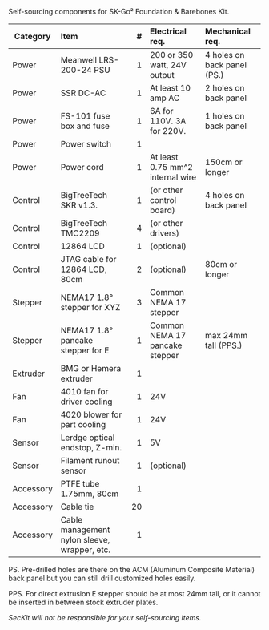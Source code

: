 Self-sourcing components for SK-Go² Foundation & Barebones Kit.

|Category  |Item                                        | #|Electrical req.                  |Mechanical req.          |
|----------|:-------------------------------------------|-:|:--------------------------------|:------------------------|
|Power     |Meanwell LRS-200-24 PSU                     | 1|200 or 350 watt, 24V output      |4 holes on back panel (PS.)|
|Power     |SSR DC-AC                                   | 1|At least 10 amp AC               |2 holes on back panel    |
|Power     |FS-101 fuse box and fuse                    | 1|6A for 110V. 3A for 220V.        |1 holes on back panel    |
|Power     |Power switch                                | 1|                                 |                         |
|Power     |Power cord                                  | 1|At least 0.75 mm^2 internal wire |150cm or longer          |
|Control   |BigTreeTech SKR v1.3.                       | 1|(or other control board)         |4 holes on back panel    |
|Control   |BigTreeTech TMC2209                         | 4|(or other drivers)               |                         |
|Control   |12864 LCD                                   | 1|(optional)                       |                         |
|Control   |JTAG cable for 12864 LCD, 80cm              | 2|(optional)                       |80cm or longer           |
|Stepper   |NEMA17 1.8° stepper for XYZ                 | 3|Common NEMA 17 stepper           |                         |
|Stepper   |NEMA17 1.8° pancake stepper for E           | 1|Common NEMA 17 pancake stepper   |max 24mm tall (PPS.)     |
|Extruder  |BMG or Hemera extruder                      | 1|                                 |                         |
|Fan       |4010 fan for driver cooling                 | 1|24V                              |                         |
|Fan       |4020 blower for part cooling                | 1|24V                              |                         |
|Sensor    |Lerdge optical endstop, Z-min.              | 1|5V                               |                         |
|Sensor    |Filament runout sensor                      | 1|(optional)                       |                         |
|Accessory |PTFE tube 1.75mm, 80cm                      | 1|                                 |                         |
|Accessory |Cable tie                                   |20|                                 |                         |
|Accessory |Cable management nylon sleeve, wrapper, etc.| 1|                                 |                         |


PS. Pre-drilled holes are there on the ACM (Aluminum Composite Material) back panel but you can still drill customized holes easily.

PPS. For direct extrusion E stepper should be at most 24mm tall, or it cannot be inserted in between stock extruder plates.

*SecKit will not be responsible for your self-sourcing items.*
